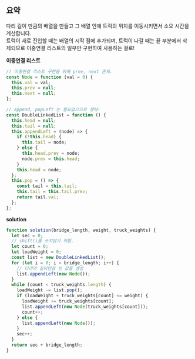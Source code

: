 ## 요약

다리 길이 만큼의 배열을 만들고 그 배열 안에 트럭의 위치를 이동시키면서 소요 시간을 계산합니다.  
트럭이 새로 진입할 때는 배열의 시작 점에 추가되며, 트럭이 나갈 때는 끝 부분에서 삭제되므로 이중연결 리스트의 일부만 구현하여 사용하는 걸로!

**이중연결 리스트**

```javascript
// 이중연결 리스트 구현을 위해 prev, next 존재.
const Node = function (val = 0) {
  this.val = val;
  this.prev = null;
  this.next = null;
};

// append, popLeft 는 필요없으므로 생략!
const DoubleLinkedList = function () {
  this.head = null;
  this.tail = null;
  this.appendLeft = (node) => {
    if (!this.head) {
      this.tail = node;
    } else {
      this.head.prev = node;
      node.prev = this.head;
    }
    this.head = node;
  };
  this.pop = () => {
    const tail = this.tail;
    this.tail = this.tail.prev;
    return tail.val;
  };
};
```

**solution**

```javascript
function solution(bridge_length, weight, truck_weights) {
  let sec = 0;
  // shift()를 쓰지않기 위함.
  let count = 0;
  let loadWeight = 0;
  const list = new DoubleLinkedList();
  for (let i = 0; i < bridge_length; i++) {
    // 다리의 길이만큼 빈 값을 생성
    list.appendLeft(new Node());
  }
  while (count < truck_weights.length) {
    loadWeight -= list.pop();
    if (loadWeight + truck_weights[count] <= weight) {
      loadWeight += truck_weights[count];
      list.appendLeft(new Node(truck_weights[count]));
      count++;
    } else {
      list.appendLeft(new Node());
    }
    sec++;
  }
  return sec + bridge_length;
}
```
